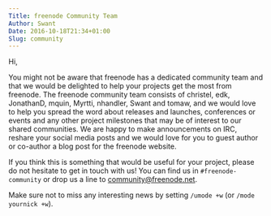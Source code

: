 ```yaml
---
Title: freenode Community Team
Author: Swant
Date: 2016-10-18T21:34+01:00
Slug: community
---
```


Hi,

You might not be aware that freenode has a dedicated community team and that we
would be delighted to help your projects get the most from freenode. The
freenode community team consists of christel, edk, JonathanD, mquin, Myrtti,
nhandler, Swant and tomaw, and we would love to help you spread the word about
releases and launches, conferences or events and any other project milestones
that may be of interest to our shared communities. We are happy to make
announcements on IRC, reshare your social media posts and we would love for you
to guest author or co-author a blog post for the freenode website.

If you think this is something that would be useful for your project, please do
not hesitate to get in touch with us! You can find us in `#freenode-community`
or drop us a line to <community@freenode.net>.

Make sure not to miss any interesting news by setting `/umode +w` (or `/mode
yournick +w`).
